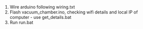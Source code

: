 1) Wire arduino following wiring.txt
2) Flash vacuum_chamber.ino, checking wifi details and local IP of computer - use get_details.bat
3) Run run.bat

